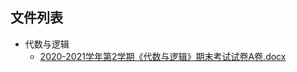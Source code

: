 

## 文件列表

- 代数与逻辑
    - [2020-2021学年第2学期《代数与逻辑》期末考试试卷A卷.docx](https://github.com/Open-BJUT/BJUT-Helper/raw/master/./%E4%BB%A3%E6%95%B0%E4%B8%8E%E9%80%BB%E8%BE%91/2020-2021%E5%AD%A6%E5%B9%B4%E7%AC%AC2%E5%AD%A6%E6%9C%9F%E3%80%8A%E4%BB%A3%E6%95%B0%E4%B8%8E%E9%80%BB%E8%BE%91%E3%80%8B%E6%9C%9F%E6%9C%AB%E8%80%83%E8%AF%95%E8%AF%95%E5%8D%B7A%E5%8D%B7.docx)

